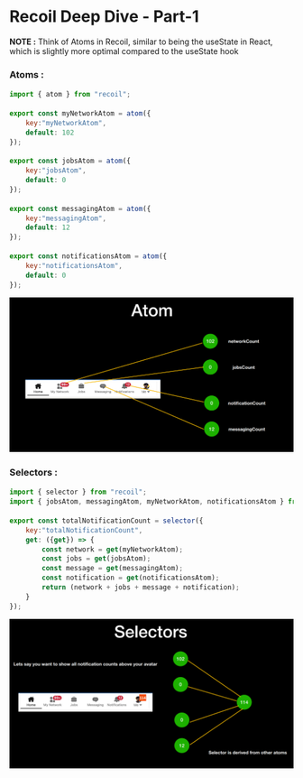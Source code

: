 # Recoil Deep Dive - Part-1

__NOTE :__ Think of Atoms in Recoil, similar to being the useState in React, which is slightly more optimal compared to the useState hook

### Atoms :  
```javascript
import { atom } from "recoil";

export const myNetworkAtom = atom({
    key:"myNetworkAtom",
    default: 102
});

export const jobsAtom = atom({
    key:"jobsAtom",
    default: 0
});

export const messagingAtom = atom({
    key:"messagingAtom",
    default: 12
});

export const notificationsAtom = atom({
    key:"notificationsAtom",
    default: 0
});
```
<img src="./src/assets/Pic-1.png"/>

### Selectors : 
```javascript
import { selector } from "recoil";
import { jobsAtom, messagingAtom, myNetworkAtom, notificationsAtom } from "./atoms";

export const totalNotificationCount = selector({
    key:"totalNotificationCount",
    get: ({get}) => {
        const network = get(myNetworkAtom);
        const jobs = get(jobsAtom);
        const message = get(messagingAtom);
        const notification = get(notificationsAtom);
        return (network + jobs + message + notification);
    }
});
```
<img src="./src/assets/Pic-2.png"/>
